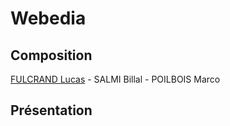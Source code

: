 # Webedia

## Composition 
[FULCRAND Lucas](mailto:lucas.fulcrand@edu.univ-fcomte.fr?subject=SAE_1_05_06) - SALMI Billal - POILBOIS Marco

## Présentation

